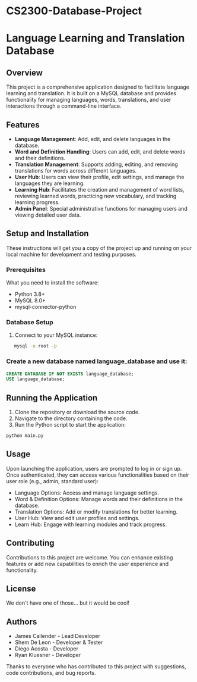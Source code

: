 # CS2300-Database-Project

# Language Learning and Translation Database

## Overview
This project is a comprehensive application designed to facilitate language learning and translation. It is built on a MySQL database and provides functionality for managing languages, words, translations, and user interactions through a command-line interface.

## Features
- **Language Management**: Add, edit, and delete languages in the database.
- **Word and Definition Handling**: Users can add, edit, and delete words and their definitions.
- **Translation Management**: Supports adding, editing, and removing translations for words across different languages.
- **User Hub**: Users can view their profile, edit settings, and manage the languages they are learning.
- **Learning Hub**: Facilitates the creation and management of word lists, reviewing learned words, practicing new vocabulary, and tracking learning progress.
- **Admin Panel**: Special administrative functions for managing users and viewing detailed user data.

## Setup and Installation

These instructions will get you a copy of the project up and running on your local machine for development and testing purposes.

### Prerequisites

What you need to install the software:

- Python 3.8+
- MySQL 8.0+
- mysql-connector-python

### Database Setup
1. Connect to your MySQL instance:
```bash
   mysql -u root -p
   ```

### Create a new database named language_database and use it:

```sql
CREATE DATABASE IF NOT EXISTS language_database;
USE language_database;
```
## Running the Application
1. Clone the repository or download the source code.
2. Navigate to the directory containing the code.
3. Run the Python script to start the application:
```bash
python main.py
```
## Usage
Upon launching the application, users are prompted to log in or sign up. Once authenticated, they can access various functionalities based on their user role (e.g., admin, standard user):

- Language Options: Access and manage language settings.
- Word & Definition Options: Manage words and their definitions in the database.
- Translation Options: Add or modify translations for better learning.
- User Hub: View and edit user profiles and settings.
- Learn Hub: Engage with learning modules and track progress.

## Contributing
Contributions to this project are welcome. You can enhance existing features or add new capabilities to enrich the user experience and functionality.

## License
We don't have one of those... but it would be cool!

## Authors
- James Callender - Lead Developer
- Shem De Leon - Developer & Tester
- Diego Acosta - Developer
- Ryan Kluesner - Developer

Thanks to everyone who has contributed to this project with suggestions, code contributions, and bug reports.
